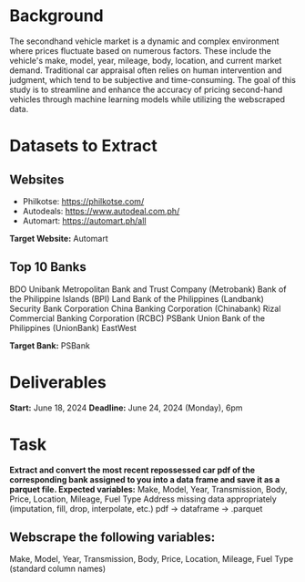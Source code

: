 # Background

The secondhand vehicle market is a dynamic and complex environment where prices fluctuate based on numerous factors. These include the vehicle's make, model, year, mileage, body, location, and current market demand. Traditional car appraisal often relies on human intervention and judgment, which tend to be subjective and time-consuming. The goal of this study is to streamline and enhance the accuracy of pricing second-hand vehicles through machine learning models while utilizing the webscraped data. 

# Datasets to Extract

## Websites

- Philkotse: https://philkotse.com/
- Autodeals: https://www.autodeal.com.ph/
- Automart: https://automart.ph/all

**Target Website:** Automart


## Top 10 Banks

BDO Unibank
Metropolitan Bank and Trust Company (Metrobank)
Bank of the Philippine Islands (BPI) 
Land Bank of the Philippines (Landbank) 
Security Bank Corporation
China Banking Corporation (Chinabank) 
Rizal Commercial Banking Corporation (RCBC) 
PSBank
Union Bank of the Philippines (UnionBank)
EastWest

**Target Bank:** PSBank

# Deliverables
**Start:** June 18, 2024
**Deadline:** June 24, 2024 (Monday), 6pm

# Task
**Extract and convert the most recent repossessed car pdf of the corresponding bank assigned to you into a data frame and save it as a parquet file. Expected variables:**
Make, Model, Year, Transmission, Body, Price, Location, Mileage, Fuel Type
Address missing data appropriately (imputation, fill, drop, interpolate, etc.)
pdf -> dataframe -> .parquet

## Webscrape the following variables:
Make, Model, Year, Transmission, Body, Price, Location, Mileage, Fuel Type (standard column names)

